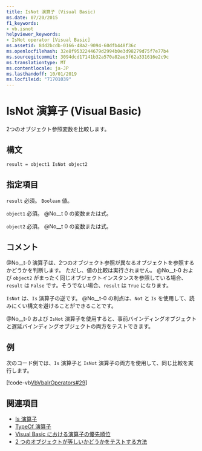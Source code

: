 ```yaml
---
title: IsNot 演算子 (Visual Basic)
ms.date: 07/20/2015
f1_keywords:
- vb.isnot
helpviewer_keywords:
- IsNot operator [Visual Basic]
ms.assetid: 8dd2bcdb-0166-48a2-9094-60dfb448f36c
ms.openlocfilehash: 32e8f9532244679d2994b0e3d98279d75f7e77b4
ms.sourcegitcommit: 3094dcd17141b32a570a82ae3f62a331616e2c9c
ms.translationtype: MT
ms.contentlocale: ja-JP
ms.lasthandoff: 10/01/2019
ms.locfileid: "71701039"
---
```

# <a name="isnot-operator-visual-basic"></a>IsNot 演算子 (Visual Basic)

2つのオブジェクト参照変数を比較します。

## <a name="syntax"></a>構文

```vb
result = object1 IsNot object2
```

## <a name="parts"></a>指定項目
 `result` 必須。 `Boolean` 値。

 `object1` 必須。 @No__t 0 の変数または式。

 `object2` 必須。 @No__t 0 の変数または式。

## <a name="remarks"></a>コメント
 @No__t-0 演算子は、2つのオブジェクト参照が異なるオブジェクトを参照するかどうかを判断します。 ただし、値の比較は実行されません。 @No__t-0 および `object2` がまったく同じオブジェクトインスタンスを参照している場合、`result` は `False` です。そうでない場合、`result` は `True` になります。

 `IsNot` は、`Is` 演算子の逆です。 @No__t-0 の利点は、`Not` と `Is` を使用して、読みにくい構文を避けることができることです。

 @No__t-0 および `IsNot` 演算子を使用すると、事前バインディングオブジェクトと遅延バインディングオブジェクトの両方をテストできます。

## <a name="example"></a>例
 次のコード例では、`Is` 演算子と `IsNot` 演算子の両方を使用して、同じ比較を実行します。

 [!code-vb[VbVbalrOperators#29](~/samples/snippets/visualbasic/VS_Snippets_VBCSharp/VbVbalrOperators/VB/Class1.vb#29)]

## <a name="see-also"></a>関連項目

- [Is 演算子](is-operator.md)
- [TypeOf 演算子](typeof-operator.md)
- [Visual Basic における演算子の優先順位](operator-precedence.md)
- [2 つのオブジェクトが等しいかどうかをテストする方法](../../programming-guide/language-features/operators-and-expressions/how-to-test-whether-two-objects-are-the-same.md)
